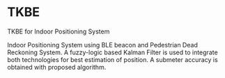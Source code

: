 # TKBE
TKBE for Indoor Positioning System

Indoor Positioning System using BLE beacon and Pedestrian Dead Reckoning System. A fuzzy-logic based Kalman Filter is used to integrate both technologies for best estimation of position. A submeter accuracy is obtained with proposed algorithm.

